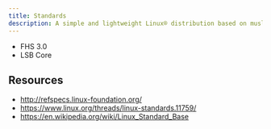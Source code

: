 ```yaml
---
title: Standards
description: A simple and lightweight Linux® distribution based on musl libc and toybox
---
```


- FHS 3.0
- LSB Core

## Resources
- http://refspecs.linux-foundation.org/
- https://www.linux.org/threads/linux-standards.11759/
- https://en.wikipedia.org/wiki/Linux_Standard_Base
